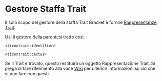 # Gestore Staffa Trait

Il solo scopo del gestore della staffa Trait Bracket è fornire [Rappresentanze Trait](/Mods/ContentTweaker/Tinkers_Construct/Trait/).

Usi il gestore della parentesi tratto così:

```zenscript
<ticontrait:identifier>

<ticontrait:cactus>
```

Se il Trait è trovato, questo restituirà un oggetto Rappresentazione Trait. Si prega di fare riferimento alla voce [Wiki](/Mods/ContentTweaker/Tinkers_Construct/Trait/) per ulteriori informazioni su ciò che si può fare con questi.